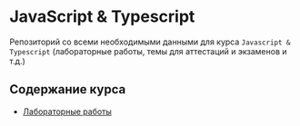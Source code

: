# JavaScript & Typescript

Репозиторий со всеми необходимыми данными для курса `Javascript & Typescript`
(лабораторные работы, темы для аттестаций и экзаменов и т.д.)

## Содержание курса

- [Лабораторные работы](/lab)
